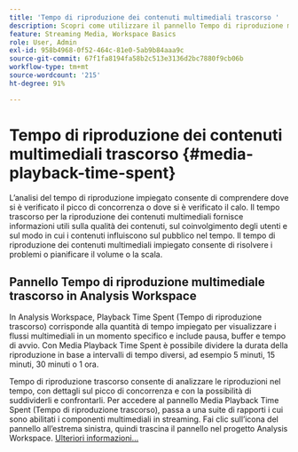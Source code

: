 ```yaml
---
title: 'Tempo di riproduzione dei contenuti multimediali trascorso '
description: Scopri come utilizzare il pannello Tempo di riproduzione multimediale trascorso per analizzare il tempo di riproduzione trascorso e per comprendere la concorrenza dei picchi e dove si sono verificati gli abbandoni.
feature: Streaming Media, Workspace Basics
role: User, Admin
exl-id: 958b4968-0f52-464c-81e0-5ab9b84aaa9c
source-git-commit: 67f1fa8194fa58b2c513e3136d2bc7880f9cb06b
workflow-type: tm+mt
source-wordcount: '215'
ht-degree: 91%

---
```


# Tempo di riproduzione dei contenuti multimediali trascorso  {#media-playback-time-spent}

L’analisi del tempo di riproduzione impiegato consente di comprendere dove si è verificato il picco di concorrenza o dove si è verificato il calo. Il tempo trascorso per la riproduzione dei contenuti multimediali fornisce informazioni utili sulla qualità dei contenuti, sul coinvolgimento degli utenti e sul modo in cui i contenuti influiscono sul pubblico nel tempo. Il tempo di riproduzione dei contenuti multimediali impiegato consente di risolvere i problemi o pianificare il volume o la scala.

## Pannello Tempo di riproduzione multimediale trascorso in Analysis Workspace

In Analysis Workspace, Playback Time Spent (Tempo di riproduzione trascorso) corrisponde alla quantità di tempo impiegato per visualizzare i flussi multimediali in un momento specifico e include pausa, buffer e tempo di avvio. Con Media Playback Time Spent è possibile dividere la durata della riproduzione in base a intervalli di tempo diversi, ad esempio 5 minuti, 15 minuti, 30 minuti o 1 ora.


Tempo di riproduzione trascorso consente di analizzare le riproduzioni nel tempo, con dettagli sul picco di concorrenza e con la possibilità di suddividerli e confrontarli. Per accedere al pannello Media Playback Time Spent (Tempo di riproduzione trascorso), passa a una suite di rapporti i cui sono abilitati i componenti multimediali in streaming. Fai clic sull’icona del pannello all’estrema sinistra, quindi trascina il pannello nel progetto Analysis Workspace. [Ulteriori informazioni...](https://experienceleague.adobe.com/docs/analytics/analyze/analysis-workspace/panels/media-playback-timespent/media-playback-time-spent.html?lang=it)

<!-- ## DOES THIS APPLY Get Concurrent Viewers via Analytics Reporting API

REVISE You can also get concurrent viewer data for up to 1-month at a time at minute-level granularity using the Analytics Reporting API 2.0.  The reporting API uses the same definition of concurrent viewers as Analysis Workspace.  For more information see [_*Get concurrent viewers JSON report data with Analytics 2.0 APIs*_](/help/reporting/reports-and-analytics/get-concurrent-json20.md). -->
